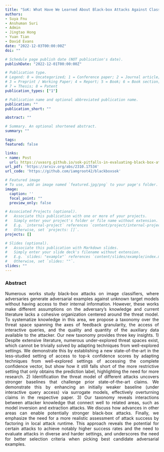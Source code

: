 ```yaml
---
title: "SoK: What Have We Learned About Black-box Attacks Against Classifiers?"
authors:
- Suya Fnu
- Anshuman Suri
- Admin
- Jingtao Hong
- Yuan Tian
- David Evans
date: "2022-12-03T00:00:00Z"
doi: ""

# Schedule page publish date (NOT publication's date).
publishDate: "2022-12-01T00:00:00Z"

# Publication type.
# Legend: 0 = Uncategorized; 1 = Conference paper; 2 = Journal article;
# 3 = Preprint / Working Paper; 4 = Report; 5 = Book; 6 = Book section;
# 7 = Thesis; 8 = Patent
publication_types: ["1"]

# Publication name and optional abbreviated publication name.
publication: ""
publication_short: ""

abstract: ""

# Summary. An optional shortened abstract.
summary: ""

tags:
featured: false

links:
- name: Post
  url: https://uvasrg.github.io/sok-pitfalls-in-evaluating-black-box-attacks/
url_pdf: 'https://arxiv.org/abs/2310.17534'
url_code: 'https://github.com/iamgroot42/blackboxsok'

# Featured image
# To use, add an image named `featured.jpg/png` to your page's folder. 
image:
  caption: ''
  focal_point: ""
  preview_only: false

# Associated Projects (optional).
#   Associate this publication with one or more of your projects.
#   Simply enter your project's folder or file name without extension.
#   E.g. `internal-project` references `content/project/internal-project/index.md`.
#   Otherwise, set `projects: []`.
projects: []

# Slides (optional).
#   Associate this publication with Markdown slides.
#   Simply enter your slide deck's filename without extension.
#   E.g. `slides: "example"` references `content/slides/example/index.md`.
#   Otherwise, set `slides: ""`.
slides: ""
---
```

<style>body {text-align: justify}</style>

### Abstract

Numerous works study black-box attacks on image classifiers, where adversaries generate adversarial examples against unknown target models without having access to their internal information. However, these works make different assumptions on the adversary’s knowledge and current literature lacks a cohesive organization centered around the threat model. To systematize knowledge in this area, we propose a taxonomy over the threat space spanning the axes of feedback granularity, the access of interactive queries, and the quality and quantity of the auxiliary data available to the attacker. Our new taxonomy provides three key insights. 1) Despite extensive literature, numerous under-explored threat spaces exist, which cannot be trivially solved by adapting techniques from well-explored settings. We demonstrate this by establishing a new state-of-the-art in the less-studied setting of access to top-k confidence scores by adapting techniques from well-explored settings of accessing the complete confidence vector, but show how it still falls short of the more restrictive setting that only obtains the prediction label, highlighting the need for more research. 2) Identification the threat model of different attacks uncovers stronger baselines that challenge prior state-of-the-art claims. We demonstrate this by enhancing an initially weaker baseline (under interactive query access) via surrogate models, effectively overturning claims in the respective paper. 3) Our taxonomy reveals interactions between attacker knowledge that connect well to related areas, such as model inversion and extraction attacks. We discuss how advances in other areas can enable potentially stronger black-box attacks. Finally, we emphasize the need for a more realistic assessment of attack success by factoring in local attack runtime. This approach reveals the potential for certain attacks to achieve notably higher success rates and the need to evaluate attacks in diverse and harder settings, and underscores the need for better selection criteria when picking best candidate adversarial examples.
